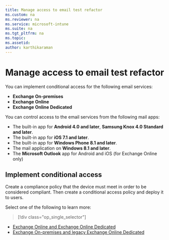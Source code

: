 ```yaml
---
title: Manage access to email test refactor
ms.custom: na
ms.reviewer: na
ms.service: microsoft-intune
ms.suite: na
ms.tgt_pltfrm: na
ms.topic:
ms.assetid:
author: karthikaraman
---
```

# Manage access to email test refactor
You can implement conditional access for the following email services:
- **Exchange On-premises**
- **Exchange Online**
- **Exchange Online Dedicated**

You can control access to the email services from the following mail apps:

- The built-in app for **Android 4.0 and later**, **Samsung Knox 4.0 Standard and later**.
- The built-in app for **iOS 7.1 and later**.
- The built-in app for **Windows Phone 8.1 and later**.
- The mail application on **Windows 8.1 and later**.
- The **Microsoft Outlook** app for Android and iOS (for Exchange Online only)

## Implement conditional access
Create a compliance policy that the device must meet in order to be considered compliant.
Then create a conditional access policy and deploy it to users.

Select one of the following to learn more:
> [!div class="op_single_selector"]
- [Exchange Online and Exchange Online Dedicated](Manage-access-to-exchange-online-test-refactor.md)
- [Exchange On-premises and legacy Exchange Online Dedicated](Manage-access-to-exchange-on-premises-test-refactor.md)
